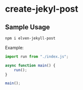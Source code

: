 # create-jekyl-post

## Sample Usage

``` bash
npm i elven-jekyll-post
```

Example:

``` javascript
import run from "./index.js";

async function main() {
    run();
}

main();
```
